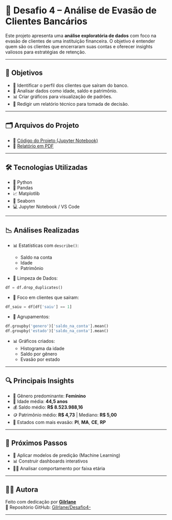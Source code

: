 # 💼 Desafio 4 – Análise de Evasão de Clientes Bancários

Este projeto apresenta uma **análise exploratória de dados** com foco na evasão de clientes de uma instituição financeira. O objetivo é entender quem são os clientes que encerraram suas contas e oferecer insights valiosos para estratégias de retenção.

---

## 🎯 Objetivos

- 📌 Identificar o perfil dos clientes que saíram do banco.  
- 🧠 Analisar dados como idade, saldo e patrimônio.  
- 📊 Criar gráficos para visualização de padrões.  
- 📝 Redigir um relatório técnico para tomada de decisão.

---

## 🗂️ Arquivos do Projeto

- 📘 [Código do Projeto (Jupyter Notebook)](https://github.com/Gilrlane/Desafio4-/blob/f61cca55442fa85ec3465f16086afdd4f3d07e95/Desafio4.ipynb)  
- 📄 [Relatório em PDF](https://github.com/Gilrlane/Desafio4-/blob/f61cca55442fa85ec3465f16086afdd4f3d07e95/relatorio_analise_clientes.pdf)  

---

## 🛠️ Tecnologias Utilizadas

- 🐍 Python  
- 🧮 Pandas  
- 📈 Matplotlib  
- 🎨 Seaborn  
- 💻 Jupyter Notebook / VS Code  

---

## 📉 Análises Realizadas

- 📊 Estatísticas com `describe()`:
  - Saldo na conta
  - Idade
  - Patrimônio

- 🧹 Limpeza de Dados:
```python
df = df.drop_duplicates()
```

- 🧾 Foco em clientes que saíram:
```python
df_saiu = df[df['saiu'] == 1]
```

- 📌 Agrupamentos:
```python
df.groupby('genero')['saldo_na_conta'].mean()
df.groupby('estado')['saldo_na_conta'].mean()
```

- 📊 Gráficos criados:
  - Histograma da idade
  - Saldo por gênero
  - Evasão por estado

---

## 🔍 Principais Insights

- 👩 Gênero predominante: **Feminino**  
- 📅 Idade média: **44,5 anos**  
- 💰 Saldo médio: **R$ 8.523.988,16**  
- 🪙 Patrimônio médio: **R$ 4,73** | Mediano: **R$ 5,00**  
- 📍 Estados com mais evasão: **PI**, **MA**, **CE**, **RP**  

---

## 🚀 Próximos Passos

- 🤖 Aplicar modelos de predição (Machine Learning)  
- 📊 Construir dashboards interativos  
- 🕵️‍♀️ Analisar comportamento por faixa etária

---

## 👩‍💻 Autora

Feito com dedicação por [**Gilrlane**](https://www.linkedin.com/in/gilrlane/)  
🔗 Repositório GitHub: [Gilrlane/Desafio4-](https://github.com/Gilrlane/Desafio4-)

---
